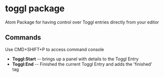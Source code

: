 # toggl package

Atom Package for having control over Toggl entries directly from your editor

## Commands
Use CMD+SHIFT+P to access command console

- **Toggl:Start** -- brings up a panel with details to the Toggl Entry
- **Toggl:End** -- Finished the current Toggl Entry and adds the 'finished' tag
